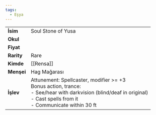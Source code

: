 ```yaml
---
tags:
  - Eşya
---  
```

  
|  |  |  
|---|---|  
| **İsim** | Soul Stone of Yusa|  
| **Okul** | |  
| **Fiyat** | |  
| **Rarity** | Rare|  
| **Kimde** | [[Rensa]]|  
| **Menşei** | Hag Mağarası|  
| **İşlev** | Attunement: Spellcaster, modifier >= +3<br>Bonus action, trance:<br>- See/hear with darkvision (blind/deaf in original)<br>- Cast spells from it<br>- Communicate within 30 ft|  

